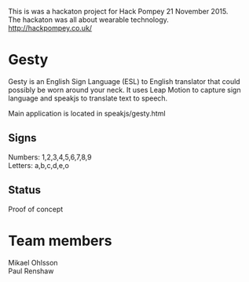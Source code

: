
This is was a hackaton project for Hack Pompey 21 November 2015. <br />
The hackaton was all about wearable technology. <br />
http://hackpompey.co.uk/

# Gesty
Gesty is an English Sign Language (ESL) to English translator that could possibly be worn around your neck.
It uses Leap Motion to capture sign language and speakjs to translate text to speech.

Main application is located in speakjs/gesty.html

## Signs
Numbers: 1,2,3,4,5,6,7,8,9 <br />
Letters: a,b,c,d,e,o

## Status
Proof of concept

# Team members
Mikael Ohlsson <br />
Paul Renshaw <br />
